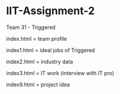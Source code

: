 # IIT-Assignment-2

Team 31 - Triggered

index.html = team profile

index1.html = ideal jobs of Triggered

index2.html = industry data

index3.html = IT work (interview with IT pro)

index9.html = project idea
